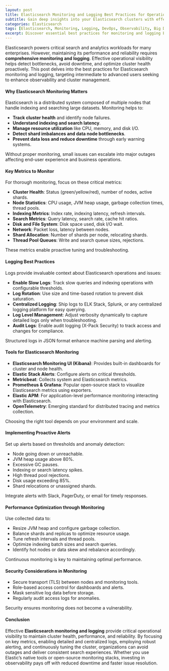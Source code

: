 ```yaml
---
layout: post
title: Elasticsearch Monitoring and Logging Best Practices for Operational Visibility
subtitle: Gain deep insights into your Elasticsearch clusters with effective monitoring and logging strategies
categories: Elasticsearch
tags: [Elasticsearch, Monitoring, Logging, DevOps, Observability, Big Data, Infrastructure]
excerpt: Discover essential best practices for monitoring and logging Elasticsearch clusters to ensure operational visibility, performance tuning, and proactive issue resolution.
---
```

Elasticsearch powers critical search and analytics workloads for many enterprises. However, maintaining its performance and reliability requires **comprehensive monitoring and logging**. Effective operational visibility helps detect bottlenecks, avoid downtime, and optimize cluster health proactively. This post delves into the best practices for Elasticsearch monitoring and logging, targeting intermediate to advanced users seeking to enhance observability and cluster management.

#### Why Elasticsearch Monitoring Matters

Elasticsearch is a distributed system composed of multiple nodes that handle indexing and searching large datasets. Monitoring helps to:

- **Track cluster health** and identify node failures.
- **Understand indexing and search latency**.
- **Manage resource utilization** like CPU, memory, and disk I/O.
- **Detect shard imbalances and data node bottlenecks**.
- **Prevent data loss and reduce downtime** through early warning systems.

Without proper monitoring, small issues can escalate into major outages affecting end-user experience and business operations.

#### Key Metrics to Monitor

For thorough monitoring, focus on these critical metrics:

- **Cluster Health**: Status (green/yellow/red), number of nodes, active shards.
- **Node Statistics**: CPU usage, JVM heap usage, garbage collection times, thread pools.
- **Indexing Metrics**: Index rate, indexing latency, refresh intervals.
- **Search Metrics**: Query latency, search rate, cache hit ratios.
- **Disk and File System**: Disk space used, disk I/O wait.
- **Network**: Packet loss, latency between nodes.
- **Shard Allocation**: Number of shards per node, relocating shards.
- **Thread Pool Queues**: Write and search queue sizes, rejections.

These metrics enable proactive tuning and troubleshooting.

#### Logging Best Practices

Logs provide invaluable context about Elasticsearch operations and issues:

- **Enable Slow Logs**: Track slow queries and indexing operations with configurable thresholds.
- **Log Rotation**: Use size and time-based rotation to prevent disk saturation.
- **Centralized Logging**: Ship logs to ELK Stack, Splunk, or any centralized logging platform for easy querying.
- **Log Level Management**: Adjust verbosity dynamically to capture detailed logs only when troubleshooting.
- **Audit Logs**: Enable audit logging (X-Pack Security) to track access and changes for compliance.

Structured logs in JSON format enhance machine parsing and alerting.

#### Tools for Elasticsearch Monitoring

- **Elasticsearch Monitoring UI (Kibana)**: Provides built-in dashboards for cluster and node health.
- **Elastic Stack Alerts**: Configure alerts on critical thresholds.
- **Metricbeat**: Collects system and Elasticsearch metrics.
- **Prometheus & Grafana**: Popular open-source stack to visualize Elasticsearch metrics using exporters.
- **Elastic APM**: For application-level performance monitoring interacting with Elasticsearch.
- **OpenTelemetry**: Emerging standard for distributed tracing and metrics collection.

Choosing the right tool depends on your environment and scale.

#### Implementing Proactive Alerts

Set up alerts based on thresholds and anomaly detection:

- Node going down or unreachable.
- JVM heap usage above 80%.
- Excessive GC pauses.
- Indexing or search latency spikes.
- High thread pool rejections.
- Disk usage exceeding 85%.
- Shard relocations or unassigned shards.

Integrate alerts with Slack, PagerDuty, or email for timely responses.

#### Performance Optimization through Monitoring

Use collected data to:

- Resize JVM heap and configure garbage collection.
- Balance shards and replicas to optimize resource usage.
- Tune refresh intervals and thread pools.
- Optimize indexing batch sizes and search queries.
- Identify hot nodes or data skew and rebalance accordingly.

Continuous monitoring is key to maintaining optimal performance.

#### Security Considerations in Monitoring

- Secure transport (TLS) between nodes and monitoring tools.
- Role-based access control for dashboards and alerts.
- Mask sensitive log data before storage.
- Regularly audit access logs for anomalies.

Security ensures monitoring does not become a vulnerability.

#### Conclusion

Effective **Elasticsearch monitoring and logging** provide critical operational visibility to maintain cluster health, performance, and reliability. By focusing on key metrics, enabling detailed and centralized logs, employing robust alerting, and continuously tuning the cluster, organizations can avoid outages and deliver consistent search experiences. Whether you use Elastic’s native tools or open-source monitoring stacks, investing in observability pays off with reduced downtime and faster issue resolution.

